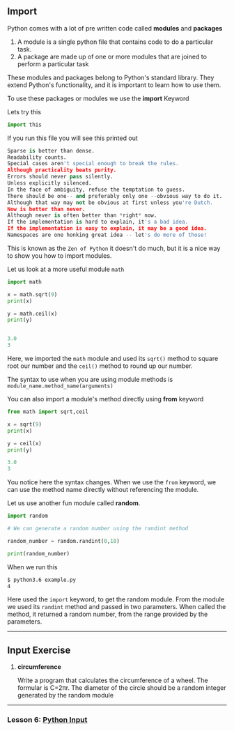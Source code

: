 ## Import

Python comes with a lot of pre written code called **modules** and **packages**
1. A module is a single python file that contains code to do a particular task.
2. A package are made up of one or more modules that are joined to perform a particular task

These modules and packages belong to Python's standard library. They extend Python's functionality, and it is important to learn how to use them.

To use these packages or modules we use the **import** Keyword

Lets try this
```python
import this
```
If you run this file you will see this printed out

```python
Sparse is better than dense.
Readability counts.
Special cases aren't special enough to break the rules.
Although practicality beats purity.
Errors should never pass silently.
Unless explicitly silenced.
In the face of ambiguity, refuse the temptation to guess.
There should be one-- and preferably only one --obvious way to do it.
Although that way may not be obvious at first unless you're Dutch.
Now is better than never.
Although never is often better than *right* now.
If the implementation is hard to explain, it's a bad idea.
If the implementation is easy to explain, it may be a good idea.
Namespaces are one honking great idea -- let's do more of those!
```

This is known as the `Zen of Python` it doesn't do much, but it is a nice way to show you how to import modules.

Let us look at a more useful module `math`

```python
import math

x = math.sqrt(9)
print(x)

y = math.ceil(x)
print(y)


3.0
3
```
Here, we imported  the `math` module and used its `sqrt()` method to square root our number and the `ceil()` method to round up our number.

The syntax to use when you are using module methods is `module_name.method_name(arguments)`

You can also import a module's method directly using **from** keyword

```python
from math import sqrt,ceil

x = sqrt(9)
print(x)

y = ceil(x)
print(y)

3.0
3
```
You notice here the syntax changes. When we use the `from` keyword, we can use the method name directly without referencing the module.


Let us use another fun module called **random**.

```python
import random

# We can generate a random number using the randint method

random_number = random.randint(0,10)

print(random_number)
```
When we run this

```bash
$ python3.6 example.py
4
```
Here used the `import` keyword, to get the random module.  From the module we used its `randint` method and passed in two parameters. When called the method, it returned a random number, from the range provided by the parameters.



---

## Input Exercise

1. **circumference**

    Write a program that calculates the circumference of a wheel. The formular is
    C=2πr. The diameter of the circle should be a random integer generated  by the random module

---
###  Lesson 6: [Python Input](./06_python_input.md)
